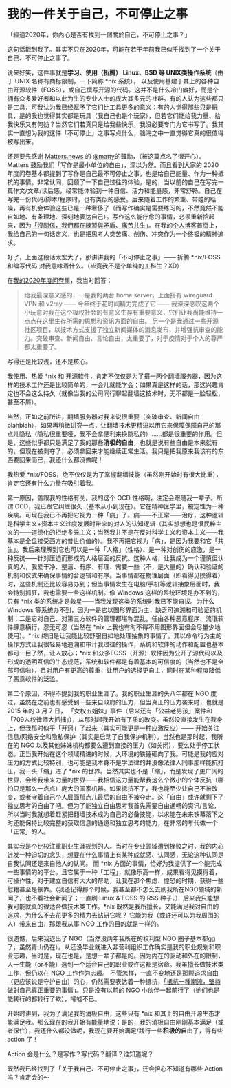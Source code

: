 ---
---




# 我的一件关于自己，不可停止之事


「經過2020年，你內心是否有找到一個關於自己，不可停止之事？」

这句话戳到我了。其实不只在2020年，可能在若干年前我已似乎找到了一个关于自己、不可停止之事了。  

说来好笑，这件事就是**学习、使用（折腾） Linux、BSD 等 UNIX类操作系统**（由于 UNIX 名称有商标限制，一下简称 \*nix 系统）， 以及使用基建于其上的各种自由开源软件（FOSS），或自己撰写开源的代码。这并不是什么冷门癖好，而是个拥有众多爱好者和以此为生的专业人士的庞大其多元的社群。有的人认为这些都只是工具，可我认为我已经赋予了它们比工具更多的意义；有的人觉得那些只是玩具，是的我也觉得其实都是玩具（我自己也是个玩家），但若它们能给我力量、给我快乐又有何妨？当然它们若真只是给我些快乐，我没必要专门为它书写了。我其实一直想为我的这件「不可停止」之事写点什么，脑海之中一直觉得它真的很值得被写出来。


还是要先感谢 [Matters.news](https://matters.news) 的 [@matty](https://matters.news/@hi176)的鼓励，（被[这篇](https://matters.news/@hi176/%E6%B2%92%E9%97%9C%E4%BF%82-%E6%88%91%E5%80%91%E9%83%BD%E5%9C%A8%E7%B7%B4%E7%BF%92%E8%88%87%E7%9F%9B%E7%9B%BE-%E7%97%9B%E8%8B%A6-%E5%85%B1%E7%94%9F-%E9%A6%AC%E7%89%B9%E5%B8%822020%E5%B9%B4%E5%BA%A6%E5%95%8F%E5%8D%B7%E8%90%AC%E5%AD%97%E7%B8%BD%E7%B5%90-bafyreiar6k4lkikukoxzigikedvslpdbyv4ntj6jc24ua7i7ck3dagup44)点名了很开心）。Matters 鼓励我们「写作是最小单位的自由」，深以为然。而且看到大家的 2020 年度问卷基本都提到了写作是自己最不可停止之事，也是给自己能量、作为一种抵抗的事情。非常认同，回顾了一下自己过往的体验，是的，当以前的自己在写完一篇作文/文章/读后感，经常能体验到一种自信、活力和能量感，非常舒畅。自己在写完一份代码/脚本/程序时，也有类似的感受。后来随着工作的繁重、带娃的聒噪，再有机会体验这些已是一种奢侈了（而写作确实是需要练习的，不然竟然不能自如地、有条理地、深刻地表达自己）。写作这么能疗愈的事情，必须重新拾起来，因为[「沒關係，我們都在練習與矛盾、痛苦共生」](https://matters.news/@hi176/%E6%B2%92%E9%97%9C%E4%BF%82-%E6%88%91%E5%80%91%E9%83%BD%E5%9C%A8%E7%B7%B4%E7%BF%92%E8%88%87%E7%9F%9B%E7%9B%BE-%E7%97%9B%E8%8B%A6-%E5%85%B1%E7%94%9F-%E9%A6%AC%E7%89%B9%E5%B8%822020%E5%B9%B4%E5%BA%A6%E5%95%8F%E5%8D%B7%E8%90%AC%E5%AD%97%E7%B8%BD%E7%B5%90-bafyreiar6k4lkikukoxzigikedvslpdbyv4ntj6jc24ua7i7ck3dagup44)。在我的[个人博客首页](http://mdrights.github.io/)上，我给自己的一句话定义，也是把思考人类苦痛、创伤、冲突作为一个终极的精神追求。    


好了，上面这段话太宏大了，那讲讲我的「不可停止之事」—— 折腾 \*nix/FOSS 和编写代码 对我意味着什么。（毕竟我不是个单纯的工科生？XD）  

在[我的2020年度问卷](https://matters.news/@uglybull/2020-matters%E5%B9%B4%E5%BA%A6%E5%95%8F%E5%8D%B7-bafyreiafei34b2upi3rgqmfh6oltjvicvkdyjbnmvsock6rfyn2z43ytim)里，我当时回答：  

> 给我最深意义感的，一是我的两台 home server，上面搭有 wireguard VPN 和 v2ray —— 今年终于花时间精力完成了它 —— 我深深感叹这两个小玩意对我在这个极权社会的有意义生存有重要意义，它们让我尚能维持一点点在这里生存所需的思想和资讯方面的自由。 另一个是我通过一些开源社区项目，以技术方式支援了独立新闻媒体的消息发布，并增强抗审查的能力。突破审查、新闻自由、言论自由，太重要了，对于疫情对于个人的尊严都太重要了。

写得还是比较浅，还不是核心。  

我使用、热爱 \*nix 和 开源软件，肯定不仅仅是为了搭一两个翻墙服务器，因为这样的技术工作还是比较简单的，一会儿就能学会；如果真是这样的话，那这兴趣肯定也不会这么持久（就像当我的公司同行聊起翻墙这技术时，无不都是一脸轻松，甚至不屑）。  

当然，正如之前所讲，翻墙服务器对我来说很重要（突破审查、新闻自由 blahblah），如果再稍微讲究一点，让翻墙技术更精进以用它来保障保障自己的那点儿隐私（隐私很重要哑，我不会拿便利来换隐私的）……都是很重要的作用。但是，这些似乎都只是满足了我的那些**消极的自由**，也就是说有些自由是本来就有的，但现在被剥夺了，必须拿回来才能继续正常生活。我只是把我原来我该有的东西要回来而已，我还什么都没做呢！

我热爱 \*nix/FOSS，绝不仅仅是为了掌握翻墙技能（虽然刚开始时有很大比重），肯定它还有什么力量在吸引着我。

第一原因，盖跟我的性格有关。我的这个 OCD 性格啊，注定会跟随我一辈子。所谓 OCD，我已跟它纠缠很久（基本从小到现在）。它在精神医学里，被定性为一种疾病。可现在我已不再把它视为一种「病」了。病——不正常——治疗，这种逻辑是科学主义+资本主义过度发展时带来的对人的认知逻辑（其实想想也是很民粹主义的——道德化的拒绝多元主义；当然我并不是在反对科学主义和资本主义——我基本是全盘接受西方的普世价值的）。我不再把它视为「病」，是因为我要和它「共生」。我后来理解到它也可以是一种「人格」（性格）、是一种对创伤的应激，是一种反抗——针对压迫而形成的人格层面的反抗。这种人格，让我成为一个谨慎但认真的人，我爱干净、整洁、有序、有理、需要一些（不，是大量的）确认和验证的机制和仪式来确保事情的合逻辑和有序。当事情都在物理层面（即看得见摸得着）时，这些机制还比较容易办到；但当事情发生在电脑/手机等逻辑抽象层面时，我会特别抓狂，我也需要一些这样机制。像 Windows 这样的系统环境是办不到的，只有 \*nix 类的系统才是救星——当我发现这类的系统时我已不能自拔。为什么 Windows 等系统办不到，因为一是它以图形界面为主，缺乏可追溯和可验证的机制；二是它对自己、对第三方软件的管理都堪称混乱，任由各种恶意程序、流氓软件肆意横行，忍无可忍（当然在 \*nix 上我也有时不得不用图形界面但会尽量少地使用）。\*nix 终归是让我能比较舒服自如地处理抽象的事情了。其以命令行为主的操作方式让我很轻易地追溯和审计我过往的操作，系统和软件的动作和配置也基本都可一目了然，让人放心；\*nix 和众多FOSS（开源）软件因为公开了源代码以及形成的透明互信的生态规范，系统和软件都是有着基本的可信度的（当然也不是全部可信啦），且对用户有更高的尊重，让用户的选择更自主，同时在某种程度降低了恶意软件的泛滥。     

第二个原因，不得不提到我的职业生涯了。我的职业生涯的头八年都在 NGO 度过，虽然在之前也有感受到一些来自政府的压力，但当真正的压力袭来时，也就是 2015 年的 3 月 7 日， 「女权五姐妹」事件（后来还有「公益老男孩」案件和「709人权律师大抓捕」），从那时起我开始有了质的改变。虽然没直接发生在我身上，但我那时似乎「开窍」了起来（其实可能更是一种应激反应）—— 开始关注信息/网络安全和隐私保护（其实是启动了自我保护机制）。当然也是那时起，我所在的 NGO 以及其他姊妹机构都要么遭到直接的压力（如关闭），要么处于停工状态。正当我开始在这个领域精进的时候，大环境的铁锤砸向了我。可能是我的应对压力的方式比较特别，也可能是我本身不是学法律的并没像法律人同事那样能抗打压，我一头「缩」进了 \*nix 的世界。当然其实也不是「缩」，而是发现了更广阔的世界，会给我带来力量的世界——我相信这力量能帮我这么个微小的个体反抗（哪怕只是那么一点点）庞大的国家机器。如果抵抗不了，我也能至少让自己不被改变，或者守着自己个人层面那点儿最后的自由不被夺走。这「自由」或许就剩下了独立思考的自由了吧。但为了能独立自由思考我首先需要自由通畅的资讯/言论，所以当时我就想着赶紧把翻墙技术成为自己的必备技能，以求能在未来铁幕落下之时还能保持比较完整的获取信息的通道和独立思考的能力，在非常的年代做一个「正常」的人。

其实我是个比较注重职业生涯规划的人。当时在专业领域遭到挫败之时，我的内心迸发一种迫切的念头，想要在什么事情上有某种成就感、认同感，无论这种认同是自我认同还是来自他人的认同。 而 \*nix 方面的事情，恰好为我提供了一个能完成一些事情的的平台。且它属于一种「工程」，就像乐高一样，成果看得见摸得着，可操作性，对于建立自信有大大的帮助，让我在那个焦虑、惶恐的时期，获得一些慰籍甚至是依靠。（我还记得那个时候，我甚至都不怎么去刷我所在NGO领域的新闻了，也不看社会新闻了；一直刷 Linux & FOSS 的 RSS 种子。） 后来我只能想我可能就真的很适合做技术类工作。\*nix 既然是我所擅长，又能满足我对自由的追求，为什么不去花更多的精力去钻研它呢？ 它能为我（或许还可以为我周围的人）带来自由，那跟我从事 NGO 工作的目的就是一样的。

很遗憾，后来我退出了 NGO（当然没两年我所在的权利型 NGO 圈子基本都gg了，虽然青山仍在）。从还没毕业就进入非营利组织工作确实是我的职业规划和职业志趣，当时是，现在也是，是想一辈子都是的。因为内在的驱动和外在的限制，人一生能（or不能）选到一个适合自己的职业或许这都是宿命。我虽擅长做技术类工作，但仍以在 NGO 工作作为志趣。 不管怎样，一直不变地还是那颗追求自由（更应该说是守护自由）的心，仍然需要表达着一种抵抗，[「抵抗一種潮流，堅持做對自己真正重要的事情」](https://matters.news/@hi176/%E6%B2%92%E9%97%9C%E4%BF%82-%E6%88%91%E5%80%91%E9%83%BD%E5%9C%A8%E7%B7%B4%E7%BF%92%E8%88%87%E7%9F%9B%E7%9B%BE-%E7%97%9B%E8%8B%A6-%E5%85%B1%E7%94%9F-%E9%A6%AC%E7%89%B9%E5%B8%822020%E5%B9%B4%E5%BA%A6%E5%95%8F%E5%8D%B7%E8%90%AC%E5%AD%97%E7%B8%BD%E7%B5%90-bafyreiar6k4lkikukoxzigikedvslpdbyv4ntj6jc24ua7i7ck3dagup44)。只是没有以前的 NGO 小伙伴一起前行了（她们也是能转行的都转行了欸），唏嘘不已。    


开始时讲到，我为了满足我的消极自由，这些只有 \*nix 和其上的自由开源生态才能满足我。那么现在的我开始有能量地说：是的，我的消极自由刚刚基本满足（或者保住），我还什么都没做呢，我现在要开始满足/践行一些**积极的自由**了，得有些 action 了！

Action 会是什么？是写作？写代码？翻译？谁知道呢？

既然我已经找到了「关于我自己、不可停止之事」，还会担心不知道有哪些 Action 吗？肯定会的～

